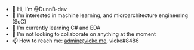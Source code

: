 - 👋 Hi, I’m @DunnB-dev
- 👀 I’m interested in machine learning, and microarchitecture engineering (SoC)
- 🌱 I’m currently learning C# and EDA
- 💞️ I’m not looking to collaborate on anything at the moment
- 📫 How to reach me: admin@vicke.me, vicke#8486
